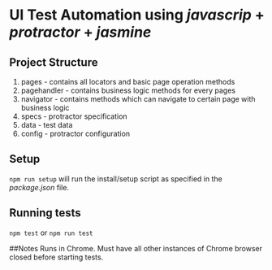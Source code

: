 # UI Test Automation using *javascrip* + *protractor* + *jasmine*


## Project Structure
1. pages - contains all locators and basic page operation methods
2. pagehandler - contains business logic methods for every pages
3. navigator - contains methods which can navigate to certain page with business logic
4. specs - protractor specification
5. data - test data
6. config - protractor configuration

## Setup

`npm run setup` will run the install/setup script as specified in the _package.json_ file.

## Running tests

`npm test` or `npm run test`

##Notes
Runs in Chrome. Must have all other instances of Chrome browser closed before starting tests.
